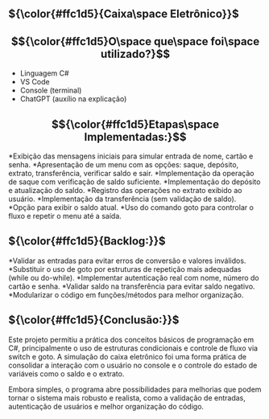 ## ${\color{#ffc1d5}{Caixa\space Eletrônico}}$

## $${\color{#ffc1d5}O\space que\space foi\space utilizado?}$$

* Linguagem C#
* VS Code
* Console (terminal)
* ChatGPT (auxílio na explicação)

## $${\color{#ffc1d5}Etapas\space Implementadas:}$$

*Exibição das mensagens iniciais para simular entrada de nome, cartão e senha.
*Apresentação de um menu com as opções: saque, depósito, extrato, transferência, verificar saldo e sair.
*Implementação da operação de saque com verificação de saldo suficiente.
*Implementação do depósito e atualização do saldo.
*Registro das operações no extrato exibido ao usuário.
*Implementação da transferência (sem validação de saldo).
*Opção para exibir o saldo atual.
*Uso do comando goto para controlar o fluxo e repetir o menu até a saída.

## ${\color{#ffc1d5}{Backlog:}}$
*Validar as entradas para evitar erros de conversão e valores inválidos.
*Substituir o uso de goto por estruturas de repetição mais adequadas (while ou do-while).
*Implementar autenticação real com nome, número do cartão e senha.
*Validar saldo na transferência para evitar saldo negativo.
*Modularizar o código em funções/métodos para melhor organização.

## ${\color{#ffc1d5}{Conclusão:}}$
Este projeto permitiu a prática dos conceitos básicos de programação em C#, principalmente o uso de estruturas condicionais e controle de fluxo via switch e goto. A simulação do caixa eletrônico foi uma forma prática de consolidar a interação com o usuário no console e o controle do estado de variáveis como o saldo e o extrato.

Embora simples, o programa abre possibilidades para melhorias que podem tornar o sistema mais robusto e realista, como a validação de entradas, autenticação de usuários e melhor organização do código.